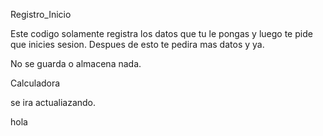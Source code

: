 Registro_Inicio

Este codigo solamente registra los datos que tu le pongas y luego te pide que inicies sesion.
Despues de esto te pedira mas datos y ya.

No se guarda o almacena nada. 

Calculadora

se ira actualiazando.

hola
